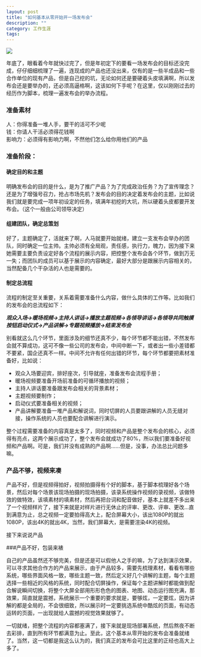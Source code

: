 ```yaml
---
layout: post
title: "如何基本从零开始开一场发布会"
description: ""
category: 工作生涯
tags: 
---
```


![](http://www.mojiaqin.cn/images/2016/1230/zhihui.png)  

年底了，眼看着今年就快过完了，但是年初定下的要看一场发布会的目标还没完成，仔仔细细梳理了一遍，连现成的产品也还没出来，仅有的是一些半成品和一些合作单位的现有产品，但是自己挖的坑，无论如何还是要硬着头皮填满啊，所以发布会还是要举办的，还必须高逼格啊，这该如何下手呢？在这里，仅以刚刚过去的经历作为脚本，梳理一遍发布会的举办流程。  
  
###  准备素材   
人：你得准备一堆人手，要干的活可不少呢  
钱：你请人干活必须得花钱啊  
影响力：必须得有影响力啊，不然他们怎么给你用他们的产品  

###   准备阶段：  
####  确定目的和主题 
  
明确发布会的目的是什么，是为了推广产品？为了完成政治任务？为了宣传理念？还是为了增强号召力，抢占市场先机？发布会的目的决定着发布会的主题，比如说我们就是要完成一项年初设定的任务，填满年初挖的大坑，所以硬着头皮都要开发布会。（这个一般由公司领导决定）    

####  组建团队，确定总策划  

好了，主题确定了，活就来了啊，人马就要开始就绪，建立一支发布会举办的团队，同时确定一位主帅。主帅必须有全局观，责任感，执行力，魄力，因为接下来她需要主要负责设定好各个流程的展示内容，把控整个发布会各个环节，做到万无一失；而团队的成员可以基于展示的内容确定，最好大部分是跟展示内容相关的，当然配备几个干杂活的人也是需要的。   
 
####  制定总流程  

流程的制定至关重要，关系着需要准备什么内容，做什么具体的工作等。比如我们的发布会的总流程如下：

*<b>观众入场->暖场视频->主持人讲话->播放主题视频->各领导讲话->各领导共同触摸按钮启动仪式->产品讲解->专题视频播放->结束发布会</b>*   

别看就这么几个环节，里面涉及的细节还真不少，每个环节都不能出错，不然发布会就不算成功，这可不像一些公司的发布会，中间中断一下，或者出一些小差错都不要紧，国企还真不一样。中间不允许有任何出错的环节，每个环节都要把素材准备好，比如说：  

- 观众入场要迎宾，排好座次，引导就座，准备发布会流程手册；  
- 暖场视频要准备开场前准备的可循环播放的视频；  
- 主持人讲话要准备跟发布会相关的背景素材；  
- 主题视频要制作；    
- 启动仪式要准备相关的视频；  
- 产品讲解要准备一堆产品和解说词，同时切屏的人员要跟讲解的人员无缝对接，操作系统的人员也要配合讲解进行演示。  

整个过程需要准备的内容真是太多了，同时视频和产品是整个发布会的核心，必须得有亮点，这两个展示成功了，整个发布会就成功了80%，所以我们要准备好视频和产品啊。可是，我们并没有成熟的产品啊......但是，没事，办法总比问题多嘛。

###  产品不够，视频来凑

产品不好，但是视频得拍好，视频拍摄得有个好的脚本，基于脚本梳理好各个场景，然后对每个场景该现场拍摄的现场拍摄，该录系统操作视频的录视频，该做特效的做特效，该填素材的填素材，然后再把台词和配音做好，基本上就差不多出来了一个视频样片了，接下来就是对样片进行无休止的评审、更改、评审、更改...直到满意为止，总之视频一定要拍得高大上，配合屏幕大小，该出1080P的就出1080P，该出4K的就出4K，当然，我们屏幕大，是需要渲染4K的视频。

接下来说说产品  

###产品不好，包装来裱
  
自己的产品虽然还不够完美，但是还是可以假他人之手的嘛，为了达到演示效果，可以寻求其他合作方的产品来展示，由于产品较多，需要先梳理素材，看看有哪些系统，哪些界面风格一致，哪些主题一致，然后定义好几个讲解的主题，每个主题选择一些相近的风格的系统，同时配合切屏操作，保证每个主题讲解时都能做到配合解说瞬间切换，将整个大屏全部用形形色色的图表、地图、动态运行图充满，那效果，简直就是震撼，系统展示一个重要的要求就是，要够炫，一定要炫，因为讲解的都是全局的，不会很细致，所以展示时一定要挑选系统中酷炫的页面，有动态运转的页面，一出现就给人震撼的视觉效果就够了。

一切就绪，把整个流程的内容都塞满了，接下来就是现场部署系统，然后熬夜不断去彩排，直到所有环节都满意为止。至此，这个基本从零开始的发布会准备就绪了。当然，这一切都是我这么认为的，我们真正的发布会可比这里的正经也高大上多了。
